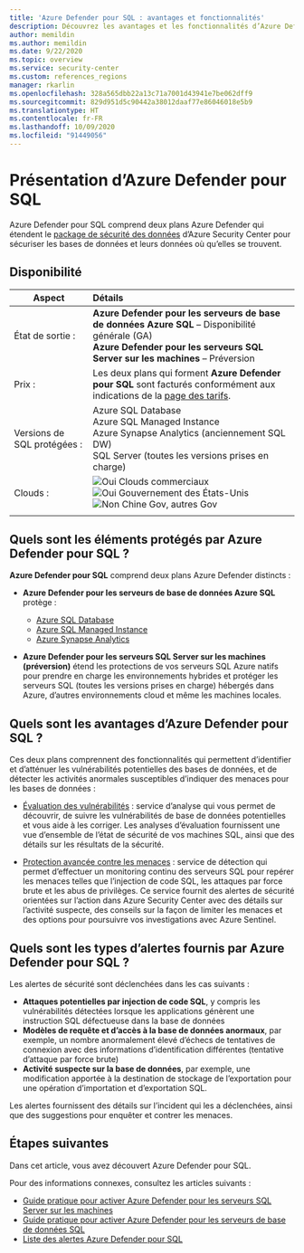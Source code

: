 ```yaml
---
title: 'Azure Defender pour SQL : avantages et fonctionnalités'
description: Découvrez les avantages et les fonctionnalités d’Azure Defender pour SQL.
author: memildin
ms.author: memildin
ms.date: 9/22/2020
ms.topic: overview
ms.service: security-center
ms.custom: references_regions
manager: rkarlin
ms.openlocfilehash: 328a565dbb22a13c71a7001d43941e7be062dff9
ms.sourcegitcommit: 829d951d5c90442a38012daaf77e86046018e5b9
ms.translationtype: HT
ms.contentlocale: fr-FR
ms.lasthandoff: 10/09/2020
ms.locfileid: "91449056"
---
```

# <a name="introduction-to-azure-defender-for-sql"></a>Présentation d’Azure Defender pour SQL

Azure Defender pour SQL comprend deux plans Azure Defender qui étendent le [package de sécurité des données](../azure-sql/database/advanced-data-security.md) d’Azure Security Center pour sécuriser les bases de données et leurs données où qu’elles se trouvent. 

## <a name="availability"></a>Disponibilité

|Aspect|Détails|
|----|:----|
|État de sortie :|**Azure Defender pour les serveurs de base de données Azure SQL** – Disponibilité générale (GA)<br>**Azure Defender pour les serveurs SQL Server sur les machines** – Préversion|
|Prix :|Les deux plans qui forment **Azure Defender pour SQL** sont facturés conformément aux indications de la [page des tarifs](security-center-pricing.md).|
|Versions de SQL protégées :|Azure SQL Database <br>Azure SQL Managed Instance<br>Azure Synapse Analytics (anciennement SQL DW)<br>SQL Server (toutes les versions prises en charge)|
|Clouds :|![Oui](./media/icons/yes-icon.png) Clouds commerciaux<br>![Oui](./media/icons/yes-icon.png) Gouvernement des États-Unis<br>![Non](./media/icons/no-icon.png) Chine Gov, autres Gov|
|||

## <a name="what-does-azure-defender-for-sql-protect"></a>Quels sont les éléments protégés par Azure Defender pour SQL ?

**Azure Defender pour SQL** comprend deux plans Azure Defender distincts :

- **Azure Defender pour les serveurs de base de données Azure SQL** protège :
  - [Azure SQL Database](../azure-sql/database/sql-database-paas-overview.md)
  - [Azure SQL Managed Instance](../azure-sql/managed-instance/sql-managed-instance-paas-overview.md)
  - [Azure Synapse Analytics](../synapse-analytics/sql-data-warehouse/sql-data-warehouse-overview-what-is.md)

- **Azure Defender pour les serveurs SQL Server sur les machines (préversion)** étend les protections de vos serveurs SQL Azure natifs pour prendre en charge les environnements hybrides et protéger les serveurs SQL (toutes les versions prises en charge) hébergés dans Azure, d’autres environnements cloud et même les machines locales.


## <a name="what-are-the-benefits-of-azure-defender-for-sql"></a>Quels sont les avantages d’Azure Defender pour SQL ?

Ces deux plans comprennent des fonctionnalités qui permettent d’identifier et d’atténuer les vulnérabilités potentielles des bases de données, et de détecter les activités anormales susceptibles d’indiquer des menaces pour les bases de données :

- [Évaluation des vulnérabilités](../azure-sql/database/sql-vulnerability-assessment.md) : service d’analyse qui vous permet de découvrir, de suivre les vulnérabilités de base de données potentielles et vous aide à les corriger. Les analyses d’évaluation fournissent une vue d’ensemble de l’état de sécurité de vos machines SQL, ainsi que des détails sur les résultats de la sécurité.

- [Protection avancée contre les menaces](../azure-sql/database/threat-detection-overview.md) : service de détection qui permet d’effectuer un monitoring continu des serveurs SQL pour repérer les menaces telles que l’injection de code SQL, les attaques par force brute et les abus de privilèges. Ce service fournit des alertes de sécurité orientées sur l’action dans Azure Security Center avec des détails sur l’activité suspecte, des conseils sur la façon de limiter les menaces et des options pour poursuivre vos investigations avec Azure Sentinel.


## <a name="what-kind-of-alerts-does-azure-defender-for-sql-provide"></a>Quels sont les types d’alertes fournis par Azure Defender pour SQL ?

Les alertes de sécurité sont déclenchées dans les cas suivants :

- **Attaques potentielles par injection de code SQL**, y compris les vulnérabilités détectées lorsque les applications génèrent une instruction SQL défectueuse dans la base de données
- **Modèles de requête et d’accès à la base de données anormaux**, par exemple, un nombre anormalement élevé d’échecs de tentatives de connexion avec des informations d’identification différentes (tentative d’attaque par force brute)
- **Activité suspecte sur la base de données**, par exemple, une modification apportée à la destination de stockage de l’exportation pour une opération d’importation et d’exportation SQL.

Les alertes fournissent des détails sur l’incident qui les a déclenchées, ainsi que des suggestions pour enquêter et contrer les menaces.



## <a name="next-steps"></a>Étapes suivantes

Dans cet article, vous avez découvert Azure Defender pour SQL.

Pour des informations connexes, consultez les articles suivants : 

- [Guide pratique pour activer Azure Defender pour les serveurs SQL Server sur les machines](defender-for-sql-usage.md)
- [Guide pratique pour activer Azure Defender pour les serveurs de base de données SQL](../azure-sql/database/advanced-data-security.md)
- [Liste des alertes Azure Defender pour SQL](alerts-reference.md#alerts-sql-db-and-warehouse)